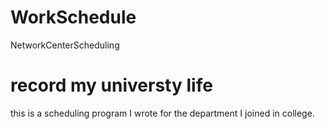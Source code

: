 # WorkSchedule
NetworkCenterScheduling

# record my universty life

this is a scheduling program I wrote for the department I joined in college.
